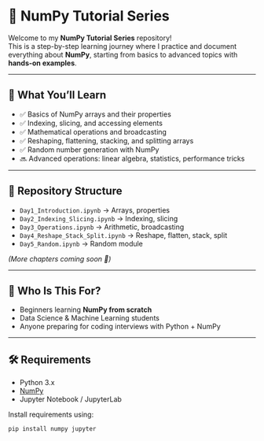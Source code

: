 # 📘 NumPy Tutorial Series  

Welcome to my **NumPy Tutorial Series** repository!  
This is a step-by-step learning journey where I practice and document everything about **NumPy**, starting from basics to advanced topics with **hands-on examples**.  

---

## 🎯 What You’ll Learn
- ✅ Basics of NumPy arrays and their properties  
- ✅ Indexing, slicing, and accessing elements  
- ✅ Mathematical operations and broadcasting  
- ✅ Reshaping, flattening, stacking, and splitting arrays  
- ✅ Random number generation with NumPy  
- 🔜 Advanced operations: linear algebra, statistics, performance tricks  

---

## 📂 Repository Structure
- `Day1_Introduction.ipynb` → Arrays, properties  
- `Day2_Indexing_Slicing.ipynb` → Indexing, slicing  
- `Day3_Operations.ipynb` → Arithmetic, broadcasting  
- `Day4_Reshape_Stack_Split.ipynb` → Reshape, flatten, stack, split  
- `Day5_Random.ipynb` → Random module  

*(More chapters coming soon 🚀)*  

---

## 🚀 Who Is This For?
- Beginners learning **NumPy from scratch**  
- Data Science & Machine Learning students  
- Anyone preparing for coding interviews with Python + NumPy  

---

## 🛠️ Requirements
- Python 3.x  
- [NumPy](https://numpy.org/)  
- Jupyter Notebook / JupyterLab  

Install requirements using:
```bash
pip install numpy jupyter
